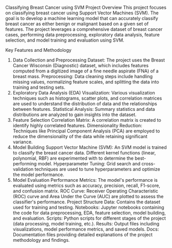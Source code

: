 Classifying Breast Cancer using SVM
Project Overview
This project focuses on classifying breast cancer using Support Vector Machines (SVM). The goal is to develop a machine learning model that can accurately classify breast cancer as either benign or malignant based on a given set of features. The project leverages a comprehensive dataset of breast cancer cases, performing data preprocessing, exploratory data analysis, feature selection, and model training and evaluation using SVM.

Key Features and Methodology
1. Data Collection and Preprocessing
Dataset: The project uses the Breast Cancer Wisconsin (Diagnostic) dataset, which includes features computed from a digitized image of a fine needle aspirate (FNA) of a breast mass.
Preprocessing: Data cleaning steps include handling missing values, normalizing feature scales, and splitting the data into training and testing sets.
2. Exploratory Data Analysis (EDA)
Visualization: Various visualization techniques such as histograms, scatter plots, and correlation matrices are used to understand the distribution of data and the relationships between features.
Statistical Analysis: Summary statistics and data distributions are analyzed to gain insights into the dataset.
3. Feature Selection
Correlation Matrix: A correlation matrix is created to identify highly correlated features.
Dimensionality Reduction: Techniques like Principal Component Analysis (PCA) are employed to reduce the dimensionality of the data while retaining significant variance.
4. Model Building
Support Vector Machine (SVM): An SVM model is trained to classify the breast cancer data. Different kernel functions (linear, polynomial, RBF) are experimented with to determine the best-performing model.
Hyperparameter Tuning: Grid search and cross-validation techniques are used to tune hyperparameters and optimize the model performance.
5. Model Evaluation
Performance Metrics: The model's performance is evaluated using metrics such as accuracy, precision, recall, F1-score, and confusion matrix.
ROC Curve: Receiver Operating Characteristic (ROC) curve and Area Under the Curve (AUC) are plotted to assess the classifier's performance.
Project Structure
Data: Contains the dataset used for training and testing.
Notebooks: Jupyter notebooks containing the code for data preprocessing, EDA, feature selection, model building, and evaluation.
Scripts: Python scripts for different stages of the project (data processing, model training, etc.).
Results: Output files including visualizations, model performance metrics, and saved models.
Docs: Documentation files providing detailed explanations of the project methodology and findings.
